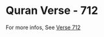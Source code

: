 # Quran Verse - 712 

For more infos, See [Verse 712](https://www.quranbookk.com/quran/search?q=712)